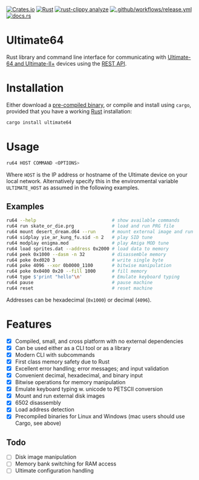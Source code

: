 [![Crates.io](https://img.shields.io/crates/v/ultimate64)](https://crates.io/crates/ultimate64)
[![Rust](https://github.com/mlund/ultimate64/actions/workflows/rust.yml/badge.svg)](https://github.com/mlund/ultimate64/actions/workflows/rust.yml)
[![rust-clippy analyze](https://github.com/mlund/ultimate64/actions/workflows/rust-clippy.yml/badge.svg)](https://github.com/mlund/ultimate64/actions/workflows/rust-clippy.yml)
[![.github/workflows/release.yml](https://github.com/mlund/ultimate64/actions/workflows/release.yml/badge.svg)](https://github.com/mlund/ultimate64/actions/workflows/release.yml)
[![docs.rs](https://img.shields.io/docsrs/ultimate64)](https://docs.rs/ultimate64/latest/ultimate64)

# Ultimate64

Rust library and command line interface for communicating with [Ultimate-64 and Ultimate-II+](https://ultimate64.com) devices using
the [REST API](https://1541u-documentation.readthedocs.io/en/latest/api/api_calls.html).

# Installation

Either download a [pre-compiled binary](https://github.com/mlund/ultimate64/releases/latest),
or compile and install using `cargo`, provided that you have a working
[Rust](https://www.rust-lang.org/tools/install) installation:

~~~ bash
cargo install ultimate64
~~~

# Usage

~~~ bash
ru64 HOST COMMAND <OPTIONS>
~~~

Where `HOST` is the IP address or hostname of the Ultimate device on your local network.
Alternatively specify this in the environmental variable `ULTIMATE_HOST` as
assumed in the following examples.

## Examples

~~~ bash
ru64 --help                            # show available commands
ru64 run skate_or_die.prg              # load and run PRG file
ru64 mount desert_dream.d64 --run      # mount external image and run
ru64 sidplay yie_ar_kung_fu.sid -n 2   # play SID tune
ru64 modplay enigma.mod                # play Amiga MOD tune
ru64 load sprites.dat --address 0x2000 # load data to memory
ru64 peek 0x1000 --dasm -n 32          # disassemble memory
ru64 poke 0xd020 3                     # write single byte
ru64 poke 4096 --xor 0b0000_1100       # bitwise manipulation
ru64 poke 0x0400 0x20 --fill 1000      # fill memory
ru64 type $'print "hello"\n'           # Emulate keyboard typing
ru64 pause                             # pause machine
ru64 reset                             # reset machine
~~~

Addresses can be hexadecimal (`0x1000`) or decimal (`4096`).

# Features

- [x] Compiled, small, and cross platform with no external dependencies
- [x] Can be used either as a CLI tool or as a library
- [x] Modern CLI with subcommands
- [x] First class memory safety due to Rust
- [x] Excellent error handling; error messages; and input validation
- [x] Convenient decimal, hexadecimal, and binary input
- [x] Bitwise operations for memory manipulation
- [x] Emulate keyboard typing w. unicode to PETSCII conversion
- [x] Mount and run external disk images
- [x] 6502 disassembly
- [x] Load address detection
- [x] Precompiled binaries for Linux and Windows (mac users should use Cargo, see above)

## Todo

- [ ] Disk image manipulation
- [ ] Memory bank switching for RAM access
- [ ] Ultimate configuration handling
